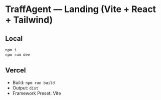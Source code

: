 # TraffAgent — Landing (Vite + React + Tailwind)

## Local
```bash
npm i
npm run dev
```

## Vercel
- Build: `npm run build`
- Output: `dist`
- Framework Preset: Vite
